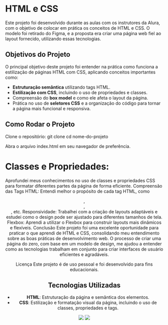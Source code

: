 # HTML e CSS

Este projeto foi desenvolvido durante as aulas com os instrutores da Alura, com o objetivo de colocar em prática os conceitos de HTML e CSS.
O modelo foi retirado do Figma, e a proposta era criar uma página web fiel ao layout fornecido, utilizando essas tecnologias.


## Objetivos do Projeto

O principal objetivo deste projeto foi entender na prática como funciona a estilização de páginas HTML com CSS, aplicando conceitos importantes como:

- **Estruturação semântica** utilizando tags HTML.
- **Estilização com CSS**, incluindo o uso de propriedades e classes.
- Compreensão do **box model** e como ele afeta o layout da página.
- Prática no uso de **seletores CSS** e a organização do código para tornar a página mais funcional e responsiva.

## Como Rodar o Projeto

   Clone o repositório:
   git clone <url-do-repositorio>
   cd nome-do-projeto

Abra o arquivo index.html em seu navegador de preferência.

# Classes e Propriedades:

Aprofundei meus conhecimentos no uso de classes e propriedades CSS para formatar diferentes partes da página de forma eficiente.
Compreensão das Tags HTML: Entendi melhor o propósito de cada tag HTML, como <header>, <section>, <footer>, etc.
Responsividade: Trabalhei com a criação de layouts adaptáveis e estudei como o design pode ser ajustado para diferentes tamanhos de tela.
Flexbox: Aprendi a utilizar o Flexbox para construir layouts mais dinâmicos e flexíveis.
Conclusão
Este projeto foi uma excelente oportunidade para praticar o que aprendi de HTML e CSS, consolidando meu entendimento sobre as boas práticas de desenvolvimento web. O processo de criar uma página do zero, com base em um modelo de design, me ajudou a entender como as tecnologias trabalham em conjunto para criar interfaces de usuário eficientes e agradáveis.

Licença
Este projeto é de uso pessoal e foi desenvolvido para fins educacionais.
## Tecnologias Utilizadas

- **HTML**: Estruturação da página e semântica dos elementos.
- **CSS**: Estilização e formatação visual da página, incluindo o uso de classes, propriedades e tags.

  
<img src="https://img.shields.io/badge/HTML-239120?style=for-the-badge&logo=html5&logoColor=white">
<img src="https://img.shields.io/badge/CSS-239120?&style=for-the-badge&logo=css3&logoColor=white">

  


